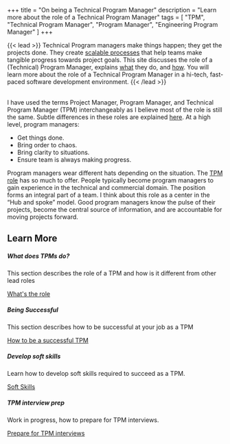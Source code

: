 +++
title = "On being a Technical Program Manager"
description = "Learn more about the role of a Technical Program Manager"
tags = [ "TPM", "Technical Program Manager", "Program Manager", "Engineering Program Manager" ]
+++

{{< lead >}}
Technical Program managers make things happen; they get the projects done. They create [scalable processes](/how/team_process/) that help teams make tangible progress towards project goals. This site discusses the role of a (Technical) Program Manager, explains [what](/what/) they do, and [how](/how/). You will learn more about the role of a Technical Program Manager in a hi-tech, fast-paced software development environment.
{{< /lead >}}

<br>I have used the terms Project Manager, Program Manager, and Technical Program Manager (TPM) interchangeably as I believe most of the role is still the same. Subtle differences in these roles are explained [here](/what/roles/#pgm-and-tpm). At a high level, program managers:

* Get things done.
* Bring order to chaos.
* Bring clarity to situations.
* Ensure team is always making progress.

Program managers wear different hats depending on the situation. The [TPM role](what/tpm_role/) has so much to offer. People typically become program managers to gain experience in the technical and commercial domain. The position forms an integral part of a team. I think about this role as a center in the “Hub and spoke” model. Good program managers know the pulse of their projects, become the central source of information, and are accountable for moving projects forward.

## Learn More
<div class="row py-3 mb-5">
	<div class="col">
		<div class="card flex-row border-0 text-center bg-cardbg rounded">
			<div class="mt-3 ml-2">
				<span class="fas fa-users-cog fa-2x text-secondary"></span>
			</div>
			<div class="card-body pl-2">
				<h5 class="card-title">
					What does TPMs do?
				</h5>
				<p class="card-text text-muted">
					This section describes the role of a TPM and how is it different from other lead roles
          <a href="/what" class="stretched-link"></a>
				</p>
				<a href="/what" class="btn btn-primary">What's the role</a>
			</div>
		</div>
	</div>
	<div class="col">
		<div class="card flex-row border-0 text-center bg-cardbg rounded">
			<div class="mt-3 ml-2">
				<span class="fas fa-project-diagram fa-2x text-secondary"></span>
			</div>
			<div class="card-body pl-2">
				<h5 class="card-title">
					Being Successful
				</h5>
				<p class="card-text text-muted">
					This section describes how to be successful at your job as a TPM
          <a href="/how" class="stretched-link"></a>
				</p>
				<a href="/how" class="btn btn-primary">How to be a successful TPM</a>
			</div>
		</div>
	</div>
</div>
<div class="row py-3 mb-5">
	<div class="col">
		<div class="card flex-row border-0 text-center bg-cardbg rounded">
			<div class="mt-3 ml-2">
				<span class="fas fa-users fa-2x text-secondary"></span>
			</div>
			<div class="card-body pl-2">
				<h5 class="card-title">
					Develop soft skills
				</h5>
				<p class="card-text text-muted">
                    Learn how to develop soft skills required to succeed as a TPM.
          <a href="/soft-skills" class="stretched-link"></a>
				</p>
				<a href="/soft-skills" class="btn btn-primary">Soft Skills</a>
			</div>
		</div>
	</div>
	<div class="col">
		<div class="card flex-row border-0 text-center bg-cardbg rounded">
			<div class="mt-3 ml-2">
				<span class="fas fa-handshake fa-2x text-secondary"></span>
			</div>
			<div class="card-body pl-2">
				<h5 class="card-title">
					TPM interview prep
				</h5>
				<p class="card-text text-muted">
					Work in progress, how to prepare for TPM interviews.
          <a href="/tpm-interviews" class="stretched-link"></a>
				</p>
				<a href="/tpm-interviews" class="btn btn-primary">Prepare for TPM interviews</a>
			</div>
		</div>
	</div>
</div>